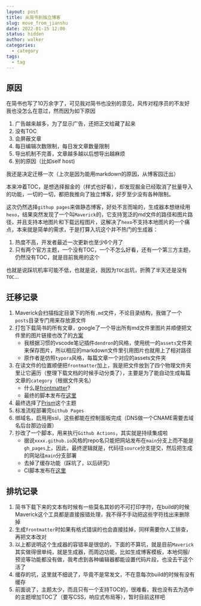 ```yaml
---
layout: post
title: 从简书到独立博客
slug: move_from_jianshu
date: 2022-01-15 12:00
status: hidden
author: walker
categories: 
  - category
tags:
  - tag
---
```


## 原因

在简书也写了10万余字了，可见我对简书也没别的意见，风传对程序员的不友好我也没怎么在意过，然而因为如下原因

1. 广告越来越多，为了显示广告，还把正文给藏了起来
2. 没有TOC
3. 会屏蔽文章
4. 每日编辑次数限制，每日发文章数量限制
5. 导出机制不完善，文章越多越以后想导出越麻烦
6. 别的原因（比如self host)

我还是决定迁移一次（上次是因为能用markdown的原因，从博客园迁出）

本来冲着TOC，是想选择掘金的（样式也好看），却发现掘金已经取消了批量导入的功能，一切的一切，都把我推向了独立博客，好歹至少没有各种限制。

这次仍然选择`githup pages`来做静态博客，好处不言而喻的，生成器本想继续用`hexo`，结果突然发现了一个叫`Maverick`的，它支持宽泛的md文件的路径和图片路径，并且支持本地图片和下载远程图片，这解决了`hexo`不支持本地图片的一个痛点，本来就是简单的需求，于是打算入坑这个并不热门的生成器：
1. 热度不高，开发者最近一次更新也至少6个月了
2. 只有两个官方主题，一个没有TOC，一个不怎么好看，还有一个第三方主题，仍然没有TOC，就是目前我用的这个

也就是说踩坑机率可能不低，也就是说，我因为`TOC`出坑，折腾了半天还是没有`TOC`...


## 迁移记录

1. Maverick会扫描指定目录下的所有`.md`文件，不论目录结构，我做了一个`posts`目录专门用来存放源文件
2. 打包下载简书的所有文章，google了一个导出所有md文件里图片并顺便把文件里的图片链接也改了的[方案](https://juejin.cn/post/6844904110244757511)
    * 我根据习惯的vscode笔记插件`dendron`的风格，使用统一的`assets`文件夹来保存图片，所以相应的markdown文件里引用图片也就用上了相对路径
    * 原作者是仿照`typora`风格，每篇文章一个对应的assets文件夹
3. 在读文件的位置顺便把`frontmatter`加上，我是把文件放到了四个物理文件夹里让它遍历（整理下载文档的时候手动分类了），主要是为了能自动生成每篇文章的`category`（根据文件夹名）
    * 什么是[frontmatter](https://github.com/AlanDecode/Maverick#file-arrangement-and-frontmatter)?
    * 最终的脚本发布在[这里](https://gist.github.com/walkerwzy/0c75e9b90b0b1806cf0e4aaeb845a17e)
4. 最终选择了[Prism](https://github.com/Reedo0910/Maverick-Theme-Prism)这个主题
5. 标准流程部署完`Github Pages`
6. 绑域名，启用用ssl，这些都能在控制面板完成（DNS做一个CNAME需要去域名后台那边设置）
7. 抄改了一个脚本，用来执行`Github Actions`，其实就是持续集成啦
    * 据说`xxxx.github.io`风格的repo名只能把网站发布在`main`分支上而不能是`gh_pages`上，因此，最终逻辑就是，代码往`source`分支提交，然后把生成的网站往`main`分支部署
    * 去掉了缓存功能（踩坑了，以后研究）
    * CI脚本发布在[这里](https://gist.github.com/walkerwzy/3b896e08c64c3d07cfc66d709fae2010)

## 排坑记录

1. 简书下载下来的文本有时候有一些莫名其妙的不可打印字符，在build的时候Maverick这个工具都是直接报错处理，我不得不手动把这些字符找出来删除掉
2. 生成`frontmatter`时如果有格式错误的也会直接挂掉，同样需要你人工排查，再把文本改对
3. 以上都说明这个生成器的容错率是很低的，下面的不算坑，就是目前`Maverick`其实做得很单纯，就是生成器，而周边功能，比如生成博客模板，本地伺服/预览等功能都没有做，我考虑到各种编辑器都能设置代码片段，也没去干这个活了
4. 缓存的坑，这里就不细说了，毕竟不是常发文，不在意每次build的时候有没有缓存
5. 前面说了，主题太少，而且只有一个支持TOC的，很难看，我也没有去为选中的主题增加TOC了（要写CSS，响应式布局等），暂时目前这样吧